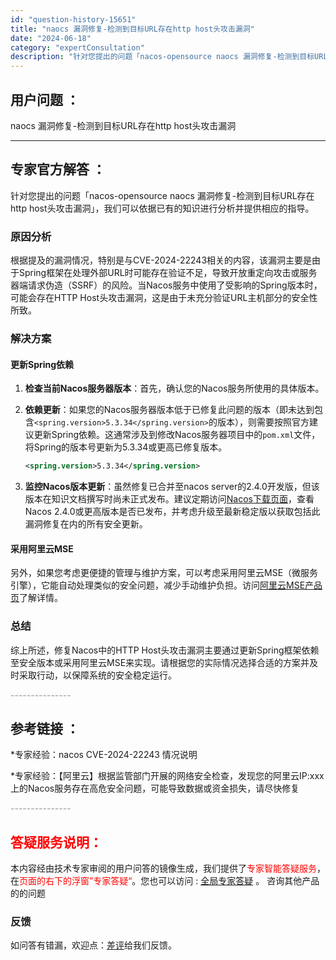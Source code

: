 ```yaml
---
id: "question-history-15651"
title: "naocs 漏洞修复-检测到目标URL存在http host头攻击漏洞"
date: "2024-06-18"
category: "expertConsultation"
description: "针对您提出的问题「nacos-opensource naocs 漏洞修复-检测到目标URL存在http host头攻击漏洞」，我们可以依据已有的知识进行分析并提供相应的指导。### 原因分析根据提及的漏洞情况，特别是与CVE-2024-22243相关的内容，该漏洞主要是由于Spring框架在处理外部"
---
```


## 用户问题 ： 
 naocs 漏洞修复-检测到目标URL存在http host头攻击漏洞  

---------------
## 专家官方解答 ：

针对您提出的问题「nacos-opensource naocs 漏洞修复-检测到目标URL存在http host头攻击漏洞」，我们可以依据已有的知识进行分析并提供相应的指导。

### 原因分析
根据提及的漏洞情况，特别是与CVE-2024-22243相关的内容，该漏洞主要是由于Spring框架在处理外部URL时可能存在验证不足，导致开放重定向攻击或服务器端请求伪造（SSRF）的风险。当Nacos服务中使用了受影响的Spring版本时，可能会存在HTTP Host头攻击漏洞，这是由于未充分验证URL主机部分的安全性所致。

### 解决方案
#### 更新Spring依赖
1. **检查当前Nacos服务器版本**：首先，确认您的Nacos服务所使用的具体版本。
   
2. **依赖更新**：如果您的Nacos服务器版本低于已修复此问题的版本（即未达到包含`<spring.version>5.3.34</spring.version>`的版本），则需要按照官方建议更新Spring依赖。这通常涉及到修改Nacos服务器项目中的`pom.xml`文件，将Spring的版本号更新为5.3.34或更高已修复版本。

   ```xml
   <spring.version>5.3.34</spring.version>
   ```

3. **监控Nacos版本更新**：虽然修复已合并至nacos server的2.4.0开发版，但该版本在知识文档撰写时尚未正式发布。建议定期访问[Nacos下载页面](https://nacos.io/download/nacos-server/)，查看Nacos 2.4.0或更高版本是否已发布，并考虑升级至最新稳定版以获取包括此漏洞修复在内的所有安全更新。

#### 采用阿里云MSE
另外，如果您考虑更便捷的管理与维护方案，可以考虑采用阿里云MSE（微服务引擎），它能自动处理类似的安全问题，减少手动维护负担。访问[阿里云MSE产品页](https://www.aliyun.com/product/aliware/mse?spm=5176.28093861.0.0.5043510c7WFzAm&scm=20140722.X_data-499c7d713c8221078253._.V_1)了解详情。

### 总结
综上所述，修复Nacos中的HTTP Host头攻击漏洞主要通过更新Spring框架依赖至安全版本或采用阿里云MSE来实现。请根据您的实际情况选择合适的方案并及时采取行动，以保障系统的安全稳定运行。


<font color="#949494">---------------</font> 


## 参考链接 ：

*专家经验：nacos CVE-2024-22243 情况说明 
 
 *专家经验：【阿里云】根据监管部门开展的网络安全检查，发现您的阿里云IP:xxx上的Nacos服务存在高危安全问题，可能导致数据或资金损失，请尽快修复 


 <font color="#949494">---------------</font> 
 


## <font color="#FF0000">答疑服务说明：</font> 

本内容经由技术专家审阅的用户问答的镜像生成，我们提供了<font color="#FF0000">专家智能答疑服务</font>，在<font color="#FF0000">页面的右下的浮窗”专家答疑“</font>。您也可以访问 : [全局专家答疑](https://answer.opensource.alibaba.com/docs/intro) 。 咨询其他产品的的问题

### 反馈
如问答有错漏，欢迎点：[差评](https://ai.nacos.io/user/feedbackByEnhancerGradePOJOID?enhancerGradePOJOId=15703)给我们反馈。
